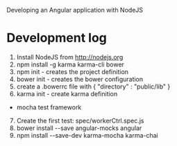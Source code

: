 Developing an Angular application with NodeJS


Development log
===============

1. Install NodeJS from http://nodejs.org
2. npm install -g karma karma-cli bower
3. npm init - creates the project definition
4. bower init - creates the bower configuration
5. create a .bowerrc file with
  { "directory" : "public/lib" }
6. karma init - create karma definition
  * mocha test framework
7. Create the first test: spec/workerCtrl.spec.js
8. bower install --save angular-mocks angular
9. npm install --save-dev karma-mocha karma-chai

